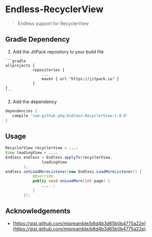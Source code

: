 # Endless-RecyclerView
>Endless support for RecyclerView
 
## Gradle Dependency

  1. Add the JitPack repository to your build file

	```gradle
	allprojects {
				repositories {
					...
					maven { url "https://jitpack.io" }
				}
	}
	```

  2. Add the dependency

 ```gradle
dependencies {
    compile 'com.github.ybq:Endless-RecyclerView:1.0.0'
 }
```


## Usage
 
```java
RecyclerView recyclerView = ...;
View loadingView = ...;
Endless endless = Endless.applyTo(recyclerView,
                loadingView
        );
endless.setLoadMoreListener(new Endless.LoadMoreListener() {
            @Override
            public void onLoadMore(int page) {
                .....;
            }
        });
```

## Acknowledgements
- [https://gist.github.com/mipreamble/b6d4b3d65b0b4775a22e](https://gist.github.com/mipreamble/b6d4b3d65b0b4775a22e).



